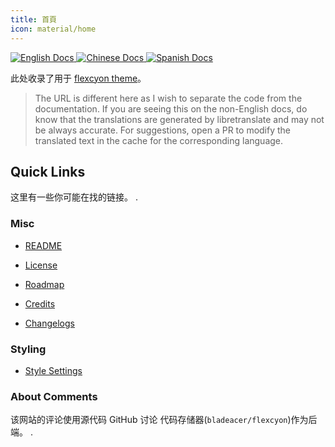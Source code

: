```yaml
---
title: 首頁
icon: material/home
---
```


<p align="left">
  <a href="https://app.readthedocs.org/projects/flexcyon-docs/">
    <img alt="English Docs" src="https://img.shields.io/readthedocs/flexcyon-docs?style=for-the-badge&label=English%20Docs" referrerpolicy="noreferrer">
  </a>
  <a href="https://app.readthedocs.org/projects/flexcyon-docs-cn/">
    <img alt="Chinese Docs" src="https://img.shields.io/readthedocs/flexcyon-docs-cn?style=for-the-badge&label=Chinese%20Docs" referrerpolicy="noreferrer">
  </a>
  <a href="https://app.readthedocs.org/projects/flexcyon-docs-es/">
    <img alt="Spanish Docs" src="https://img.shields.io/readthedocs/flexcyon-docs-es?style=for-the-badge&label=Spanish%20Docs" referrerpolicy="noreferrer">
  </a>
</p>

此处收录了用于
[flexcyon theme](https://github.com/bladeacer/flexcyon)。
> The URL is different here as I wish to separate the code from
> the documentation.  If you are seeing this on the non-English docs, do know
> that the translations are generated by libretranslate and may not be
> always accurate. For suggestions, open a PR to modify the translated
> text in the cache for the corresponding language.

## Quick Links

这里有一些你可能在找的链接。
.

### Misc

- [README](./README/index.md)

- [License](./README/license.md)

- [Roadmap](./README/roadmap.md)

- [Credits](./credits/index.md)

- [Changelogs](./changelogs/index.md)

### Styling

- [Style Settings](./Styling/Style-Settings/index.md)

### About Comments

该网站的评论使用源代码 GitHub 讨论
代码存储器(`bladeacer/flexcyon`)作为后端。
.
